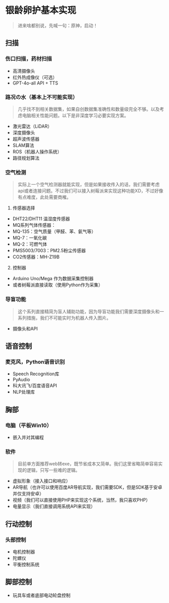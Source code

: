 # 银龄卵护基本实现

> 进来啥都别说，先喊一句：原神，启动！

## 扫描

### 伤口扫描，药材扫描

* 高清摄像头
* 红外热成像仪（可选）
* GPT-4o-all API + TTS

### 路况の水（基本上不可能实现）

> 几乎找不到相关数据集，如果自创数据集准确性和数量级完全不够。以及考虑电脑相关性能问题。以下是非深度学习必要实现方案。

* 激光雷达（LiDAR）
* 深度摄像头
* 超声波传感器
* SLAM算法
* ROS（机器人操作系统）
* 路径规划算法

### 空气检测

> 实际上一个空气检测器就能实现，但是如果接收传入的话，我们需要考虑api或者连接问题。不过我们可以接入树莓派来实现这种功能XD，不过好像有点难度，此处需要商榷。

1. 传感器选择

* DHT22/DHT11 温湿度传感器
* MQ系列气体传感器：
* MQ-135：空气质量（甲醛、苯、氨气等）
* MQ-7：一氧化碳
* MQ-2：可燃气体
* PMS5003/7003：PM2.5粉尘传感器
* CO2传感器：MH-Z19B

2. 控制器

* Arduino Uno/Mega 作为数据采集控制器
* 或者树莓派直接读取（使用Python作为采集）

### 导盲功能

> 这个系列直接精简为盲人辅助功能，因为导盲功能我们需要深度摄像头和一系列措施，我们不可能实时为机器人传入图片。

* 摄像头和API

## 语音控制

### 麦克风，Python语音识别

* Speech Recognition库
* PyAudio
* 科大讯飞/百度语音API
* NLP处理库

## 胸部

### 电脑（平板Win10）

* 嵌入并对其编程

### 软件

> 目前单方面推荐web转exe，既节省成本又简单。我们这里省略简单容易实现的逻辑，只写一些难的逻辑。

* 虚拟形象（接入接口和响应）
* AR导航（也许可以使用百度AR导航实现，我们需要SDK，但是SDK基于安卓并仅支持安卓）
* 视频（我们可以直接使用PHP来实现这个系统，当然，我只喜欢PHP）
* 电量显示（我们直接调用系统API来实现）

## 行动控制

### 头部控制

* 电机控制器
* 陀螺仪
* 平衡控制系统

## 脚部控制


* 玩具车或者底部电动轮盘控制
